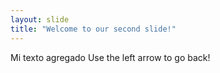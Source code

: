 ```yaml
---
layout: slide
title: "Welcome to our second slide!"
---
```

Mi texto agregado
Use the left arrow to go back!
